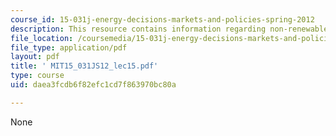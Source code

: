 ```yaml
---
course_id: 15-031j-energy-decisions-markets-and-policies-spring-2012
description: This resource contains information regarding non-renewable resources.
file_location: /coursemedia/15-031j-energy-decisions-markets-and-policies-spring-2012/daea3fcdb6f82efc1cd7f863970bc80a_MIT15_031JS12_lec15.pdf
file_type: application/pdf
layout: pdf
title: ' MIT15_031JS12_lec15.pdf'
type: course
uid: daea3fcdb6f82efc1cd7f863970bc80a

---
```

None